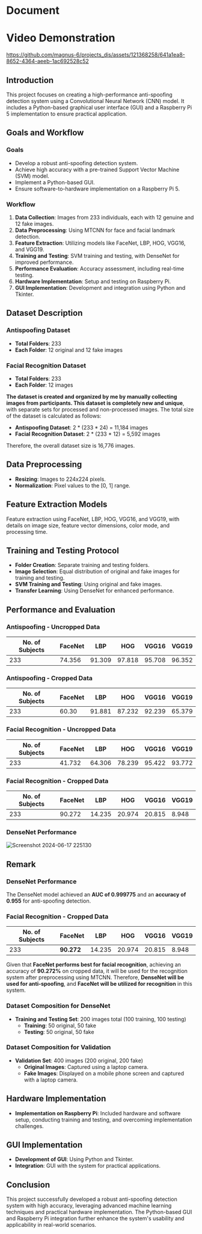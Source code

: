 #   Document
# Video Demonstration


https://github.com/magnus-6/projects_dis/assets/121368258/641a1ea8-8652-4364-aeeb-1ac692528c52


## Introduction
This project focuses on creating a high-performance anti-spoofing detection system using a Convolutional Neural Network (CNN) model. It includes a Python-based graphical user interface (GUI) and a Raspberry Pi 5 implementation to ensure practical application.

## Goals and Workflow
### Goals
- Develop a robust anti-spoofing detection system.
- Achieve high accuracy with a pre-trained Support Vector Machine (SVM) model.
- Implement a Python-based GUI.
- Ensure software-to-hardware implementation on a Raspberry Pi 5.

### Workflow
1. **Data Collection**: Images from 233 individuals, each with 12 genuine and 12 fake images.
2. **Data Preprocessing**: Using MTCNN for face and facial landmark detection.
3. **Feature Extraction**: Utilizing models like FaceNet, LBP, HOG, VGG16, and VGG19.
4. **Training and Testing**: SVM training and testing, with DenseNet for improved performance.
5. **Performance Evaluation**: Accuracy assessment, including real-time testing.
6. **Hardware Implementation**: Setup and testing on Raspberry Pi.
7. **GUI Implementation**: Development and integration using Python and Tkinter.

## Dataset Description

### Antispoofing Dataset
- **Total Folders**: 233
- **Each Folder**: 12 original and 12 fake images

### Facial Recognition Dataset
- **Total Folders**: 233
- **Each Folder**: 12 images

**The dataset is created and organized by me by manually collecting images from participants. This dataset is completely new and unique**, with separate sets for processed and non-processed images. The total size of the dataset is calculated as follows:

- **Antispoofing Dataset**: 2 * (233 * 24) = 11,184 images
- **Facial Recognition Dataset**: 2 * (233 * 12) = 5,592 images

Therefore, the overall dataset size is 16,776 images.

## Data Preprocessing
- **Resizing**: Images to 224x224 pixels.
- **Normalization**: Pixel values to the [0, 1] range.

## Feature Extraction Models
Feature extraction using FaceNet, LBP, HOG, VGG16, and VGG19, with details on image size, feature vector dimensions, color mode, and processing time.

## Training and Testing Protocol
- **Folder Creation**: Separate training and testing folders.
- **Image Selection**: Equal distribution of original and fake images for training and testing.
- **SVM Training and Testing**: Using original and fake images.
- **Transfer Learning**: Using DenseNet for enhanced performance.

## Performance and Evaluation
### Antispoofing - Uncropped Data

| No. of Subjects | FaceNet | LBP    | HOG   | VGG16  | VGG19  |
|-----------------|---------|--------|-------|--------|--------|
| 233             | 74.356  | 91.309 | 97.818| 95.708 | 96.352 |

### Antispoofing - Cropped Data

| No. of Subjects | FaceNet | LBP    | HOG   | VGG16  | VGG19  |
|-----------------|---------|--------|-------|--------|--------|
| 233             | 60.30   | 91.881 | 87.232| 92.239 | 65.379 |

### Facial Recognition - Uncropped Data

| No. of Subjects | FaceNet | LBP    | HOG   | VGG16  | VGG19  |
|-----------------|---------|--------|-------|--------|--------|
| 233             | 41.732  | 64.306 | 78.239| 95.422 | 93.772 |

### Facial Recognition - Cropped Data

| No. of Subjects | FaceNet | LBP    | HOG   | VGG16  | VGG19  |
|-----------------|---------|--------|-------|--------|--------|
| 233             | 90.272  | 14.235 | 20.974| 20.815 | 8.948  |

### DenseNet Performance

![Screenshot 2024-06-17 225130](https://github.com/magnus-6/projects_dis/assets/121368258/2d810ad8-76bd-48b5-a953-1ed73ab2b9b8)
## Remark

### DenseNet Performance
The DenseNet model achieved an **AUC of 0.999775** and an **accuracy of 0.955** for anti-spoofing detection.

### Facial Recognition - Cropped Data

| No. of Subjects | FaceNet | LBP    | HOG   | VGG16  | VGG19  |
|-----------------|---------|--------|-------|--------|--------|
| 233             | **90.272**  | 14.235 | 20.974| 20.815 | 8.948  |

Given that **FaceNet performs best for facial recognition**, achieving an accuracy of **90.272%** on cropped data, it will be used for the recognition system after preprocessing using MTCNN. Therefore, **DenseNet will be used for anti-spoofing**, and **FaceNet will be utilized for recognition** in this system.

### Dataset Composition for DenseNet
- **Training and Testing Set**: 200 images total (100 training, 100 testing)
  - **Training**: 50 original, 50 fake
  - **Testing**: 50 original, 50 fake

### Dataset Composition for Validation
- **Validation Set**: 400 images (200 original, 200 fake)
  - **Original Images**: Captured using a laptop camera.
  - **Fake Images**: Displayed on a mobile phone screen and captured with a laptop camera.

## Hardware Implementation
- **Implementation on Raspberry Pi**: Included hardware and software setup, conducting training and testing, and overcoming implementation challenges.

## GUI Implementation
- **Development of GUI**: Using Python and Tkinter.
- **Integration**: GUI with the system for practical applications.

## Conclusion
This project successfully developed a robust anti-spoofing detection system with high accuracy, leveraging advanced machine learning techniques and practical hardware implementation. The Python-based GUI and Raspberry Pi integration further enhance the system's usability and applicability in real-world scenarios.


